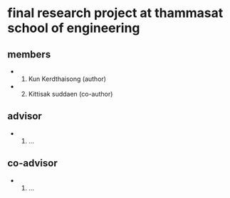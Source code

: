 # final research project at thammasat school of engineering

## members
- 1. Kun Kerdthaisong (author)
- 2. Kittisak suddaen (co-author)
## advisor
- 1. ...
## co-advisor
- 1. ...
